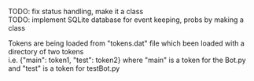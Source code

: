 TODO: fix status handling, make it a class\
TODO: implement SQLite database for event keeping, probs by making a class

Tokens are being loaded from "tokens.dat" file which been loaded with a directory of two tokens\
i.e. {"main": token1, "test": token2} where "main" is a token for the Bot.py
and "test" is a token for testBot.py